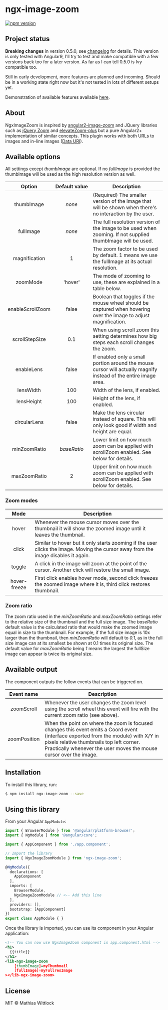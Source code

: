 # ngx-image-zoom

[![npm version](http://img.shields.io/npm/v/ngx-image-zoom.svg)](https://npmjs.org/package/ngx-image-zoom)

## Project status

**Breaking changes** in version 0.5.0, see [changelog](CHANGELOG.md) for details. This version is only tested
with Angular9, I'll try to test and make compatible with a few versions back too for a later version. As far
as I can tell 0.5.0 is Ivy compatible too.

Still in early development, more features are planned and incoming. Should be in a working 
state right now but it's not tested in lots of different setups yet.

Demonstration of available features available [here](https://wittlock.github.io/ngx-image-zoom/).

## About

NgxImageZoom is inspired by [angular2-image-zoom](https://github.com/brtnshrdr/angular2-image-zoom) and 
JQuery libraries such as [jQuery Zoom](http://www.jacklmoore.com/zoom/) and
[elevateZoom-plus](http://igorlino.github.io/elevatezoom-plus/) but a pure Angular2+ implementation of
similar concepts. This plugin works with both URLs to images and in-line images
([Data URI](https://en.wikipedia.org/wiki/Data_URI_scheme)).

## Available options

All settings except *thumbImage* are optional. If no *fullImage* is provided the thumbImage will be
used as the high resolution version as well.

Option | Default&#160;value | Description
:---:|:---:|---
thumbImage | *none* | (Required) The smaller version of the image that will be shown when there's no interaction by the user.
fullImage | *none* | The full resolution version of the image to be used when zooming. If not supplied thumbImage will be used.
magnification | 1 | The zoom factor to be used by default. 1 means we use the fullImage at its actual resolution.
zoomMode | 'hover' | The mode of zooming to use, these are explained in a table below.
enableScrollZoom | false | Boolean that toggles if the mouse wheel should be captured when hovering over the image to adjust magnification.
scrollStepSize | 0.1 | When using scroll zoom this setting determines how big steps each scroll changes the zoom. 
enableLens | false | If enabled only a small portion around the mouse cursor will actually magnify instead of the entire image area.
lensWidth | 100 | Width of the lens, if enabled.
lensHeight | 100 | Height of the lens, if enabled.
circularLens | false | Make the lens circular instead of square. This will only look good if width and height are equal.
minZoomRatio | *baseRatio* | Lower limit on how much zoom can be applied with scrollZoom enabled. See below for details.
maxZoomRatio | 2 | Upper limit on how much zoom can be applied with scrollZoom enabled. See below for details.

### Zoom modes
Mode | Description
:---:|---
hover | Whenever the mouse cursor moves over the thumbnail it will show the zoomed image until it leaves the thumbnail.
click | Similar to hover but it only starts zooming if the user clicks the image. Moving the cursor away from the image disables it again.
toggle | A click in the image will zoom at the point of the cursor. Another click will restore the small image.
hover-freeze | First click enables hover mode, second click freezes the zoomed image where it is, third click restores thumbnail.

### Zoom ratio
The zoom ratio used in the *minZoomRatio* and *maxZoomRatio* settings refer to the relative size of the thumbnail
and the full size image. The *baseRatio* default value is the calculated ratio that would make the zoomed image equal
in size to the thumbnail. For example, if the full size image is 10x larger than the thumbnail, then *minZoomRatio* will
default to *0.1*, as in the full size image can at its smallest be shown at 0.1 times its original size. The default
value for *maxZoomRatio* being *1* means the largest the fullSize image can appear is twice its original size. 

## Available output

The component outputs the follow events that can be triggered on.

Event&#160;name | Description
:---:|---
zoomScroll | Whenever the user changes the zoom level using the scroll wheel this event will fire with the current zoom ratio (see above).
zoomPosition | When the point on where the zoom is focused changes this event emits a Coord event (interface exported from the module) with X/Y in pixels relative thumbnails top left corner. Practically whenever the user moves the mouse cursor over the image.

## Installation

To install this library, run:

```bash
$ npm install ngx-image-zoom --save
```

## Using this library

From your Angular `AppModule`:

```typescript
import { BrowserModule } from '@angular/platform-browser';
import { NgModule } from '@angular/core';

import { AppComponent } from './app.component';

// Import the library
import { NgxImageZoomModule } from 'ngx-image-zoom';

@NgModule({
  declarations: [
    AppComponent
  ],
  imports: [
    BrowserModule,
    NgxImageZoomModule // <-- Add this line
  ],
  providers: [],
  bootstrap: [AppComponent]
})
export class AppModule { }
```

Once the library is imported, you can use its component in your Angular application:

```xml
<!-- You can now use NgxImageZoom component in app.component.html -->
<h1>
  {{title}}
</h1>
<lib-ngx-image-zoom
    [thumbImage]=myThumbnail
    [fullImage]=myFullresImage
></lib-ngx-image-zoom>
```

## License

MIT © Mathias Wittlock

